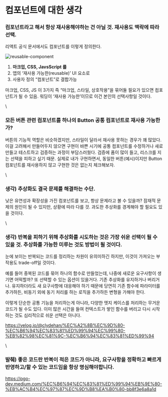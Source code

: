 # 컴포넌트에 대한 생각

### 컴포넌트라고 해서 항상 재사용해야하는 건 아닐 것. 재사용도 맥락에 따라 선택.

리액트 공식 문서에서도 컴포넌트를 이렇게 정의한다.

![reusable-component](../../assets/reusable-component.png)

1. **마크업, CSS, JavsScript 를**
2. 앱의 ‘재사용 가능한(reusable)’ UI 요소로
3. 사용자 정의 “컴포넌트”로 결합가능

마크업, CSS, JS 이 3가지 즉 “마크업, 스타일, 상호작용”을 묶어둘 필요가 있으면 컴포넌트가 될 수 있음. 워딩이 ‘재사용 가능한’이므로 이건 본인의 선택사항일 것이다.

\


### 모든 버튼 관련 컴포넌트를 하나의 Button 공통 컴포넌트로 재사용 가능한가?

버튼의 기능적 역할은 비슷하겠지만, 스타일이 달라서 재사용 못하는 경우가 꽤 많았다. 이걸 고려해서 만들어두지 않으면 구현이 바쁜 시기에 공통 컴포넌트를 수정하거나 새로 만들고 테스트하고 검증하는 과정이 부담스러웠다. 검증에 품이 많이 들고, 리스크를 지는 선택을 피하고 싶기 때문. 실제로 내가 구현하면서, 동일한 버튼(예시)이지만 Button 컴포넌트를 재사용하지 않고 구현한 것은 없는지 체크해보자.

\


### 생각) 추상화도 결국 문제를 해결하는 수단.

낮은 유연성과 확장성을 가진 컴포넌트를 보고, 항상 문제라고 볼 수 있을까? 잠재적 문제의 원인이 될 수 있지만, 상황에 따라 다를 것. 과도한 추상화를 경계해야 할 필요도 있을 것이다.

\


### 생각) 반복을 피하기 위해 추상화를 시도하는 것은 가장 쉬운 선택이 될 수 있을 것. 추상화를 가능한 미루는 것도 방법이 될 것이다.

눈에 보이는 반복되는 코드를 정리하는 차원이 유의미하긴 하지만, 이것이 가져오는 부작용도 trade-off일 것이다.

예를 들어 중복된 코드를 묶어 하나의 함수로 만들었는데, 나중에 새로운 요구사항이 생기면 어떡할까? 또 선택할 수 있는 옵션이 있을거다. 기존 추상화를 유지하거나 버리거나. 유지하더라도 새 요구사항에 대응해야 하기 때문에 당연히 기존 함수에 파라미터를 추가하든, 비동기 외에 동기 처리를 하는 로직을 추가하든 변형을 가해야 한다.

이렇게 단순한 공통 기능을 처리하는게 아니라, 다양한 엣지 케이스를 처리하는 무거운 코드가 될 수도 있다. 이미 많은 시간을 들여 컨텍스트가 쌓인 함수를 버리고 다시 시작하는 것도 심리적으로 쉬운 선택은 아니다.

https://velog.io/@clydehan/%EC%A2%8B%EC%9D%80-%EC%B6%94%EC%83%81%ED%99%94%EC%99%80-%EB%82%98%EC%81%9C-%EC%B6%94%EC%83%81%ED%99%94

\


### 발췌) 좋은 코드란 반복이 적은 코드가 아니라, **요구사항을 정확하고 빠르게 반영하고/할 수 있는 코드**임을 항상 명심해야합니다.

https://pgo-dev.medium.com/%EC%B6%94%EC%83%81%ED%99%94%EB%9E%80-%EB%AC%B4%EC%97%87%EC%9D%B8%EA%B0%80-bb8f3e6a8a1d
